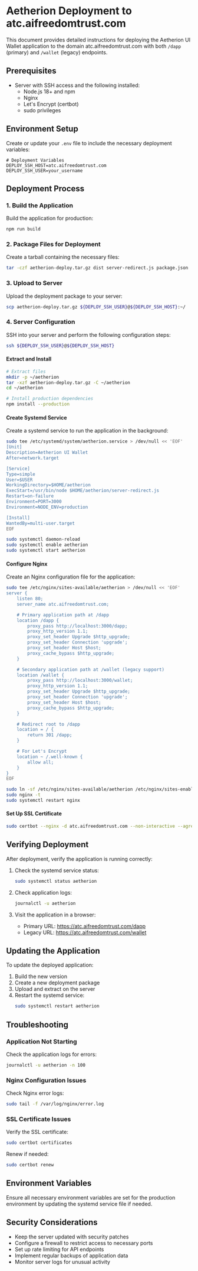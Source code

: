 # Aetherion Deployment to atc.aifreedomtrust.com

This document provides detailed instructions for deploying the Aetherion UI Wallet application to the domain atc.aifreedomtrust.com with both `/dapp` (primary) and `/wallet` (legacy) endpoints.

## Prerequisites

- Server with SSH access and the following installed:
  - Node.js 18+ and npm
  - Nginx
  - Let's Encrypt (certbot)
  - sudo privileges

## Environment Setup

Create or update your `.env` file to include the necessary deployment variables:

```
# Deployment Variables
DEPLOY_SSH_HOST=atc.aifreedomtrust.com
DEPLOY_SSH_USER=your_username
```

## Deployment Process

### 1. Build the Application

Build the application for production:

```bash
npm run build
```

### 2. Package Files for Deployment

Create a tarball containing the necessary files:

```bash
tar -czf aetherion-deploy.tar.gz dist server-redirect.js package.json
```

### 3. Upload to Server

Upload the deployment package to your server:

```bash
scp aetherion-deploy.tar.gz ${DEPLOY_SSH_USER}@${DEPLOY_SSH_HOST}:~/
```

### 4. Server Configuration

SSH into your server and perform the following configuration steps:

```bash
ssh ${DEPLOY_SSH_USER}@${DEPLOY_SSH_HOST}
```

#### Extract and Install

```bash
# Extract files
mkdir -p ~/aetherion
tar -xzf aetherion-deploy.tar.gz -C ~/aetherion
cd ~/aetherion

# Install production dependencies
npm install --production
```

#### Create Systemd Service

Create a systemd service to run the application in the background:

```bash
sudo tee /etc/systemd/system/aetherion.service > /dev/null << 'EOF'
[Unit]
Description=Aetherion UI Wallet
After=network.target

[Service]
Type=simple
User=$USER
WorkingDirectory=$HOME/aetherion
ExecStart=/usr/bin/node $HOME/aetherion/server-redirect.js
Restart=on-failure
Environment=PORT=3000
Environment=NODE_ENV=production

[Install]
WantedBy=multi-user.target
EOF

sudo systemctl daemon-reload
sudo systemctl enable aetherion
sudo systemctl start aetherion
```

#### Configure Nginx

Create an Nginx configuration file for the application:

```bash
sudo tee /etc/nginx/sites-available/aetherion > /dev/null << 'EOF'
server {
    listen 80;
    server_name atc.aifreedomtrust.com;

    # Primary application path at /dapp
    location /dapp {
        proxy_pass http://localhost:3000/dapp;
        proxy_http_version 1.1;
        proxy_set_header Upgrade $http_upgrade;
        proxy_set_header Connection 'upgrade';
        proxy_set_header Host $host;
        proxy_cache_bypass $http_upgrade;
    }

    # Secondary application path at /wallet (legacy support)
    location /wallet {
        proxy_pass http://localhost:3000/wallet;
        proxy_http_version 1.1;
        proxy_set_header Upgrade $http_upgrade;
        proxy_set_header Connection 'upgrade';
        proxy_set_header Host $host;
        proxy_cache_bypass $http_upgrade;
    }

    # Redirect root to /dapp
    location = / {
        return 301 /dapp;
    }

    # For Let's Encrypt
    location ~ /.well-known {
        allow all;
    }
}
EOF

sudo ln -sf /etc/nginx/sites-available/aetherion /etc/nginx/sites-enabled/
sudo nginx -t
sudo systemctl restart nginx
```

#### Set Up SSL Certificate

```bash
sudo certbot --nginx -d atc.aifreedomtrust.com --non-interactive --agree-tos
```

## Verifying Deployment

After deployment, verify the application is running correctly:

1. Check the systemd service status:
   ```bash
   sudo systemctl status aetherion
   ```

2. Check application logs:
   ```bash
   journalctl -u aetherion
   ```

3. Visit the application in a browser:
   - Primary URL: https://atc.aifreedomtrust.com/dapp
   - Legacy URL: https://atc.aifreedomtrust.com/wallet

## Updating the Application

To update the deployed application:

1. Build the new version
2. Create a new deployment package
3. Upload and extract on the server
4. Restart the systemd service:
   ```bash
   sudo systemctl restart aetherion
   ```

## Troubleshooting

### Application Not Starting

Check the application logs for errors:
```bash
journalctl -u aetherion -n 100
```

### Nginx Configuration Issues

Check Nginx error logs:
```bash
sudo tail -f /var/log/nginx/error.log
```

### SSL Certificate Issues

Verify the SSL certificate:
```bash
sudo certbot certificates
```

Renew if needed:
```bash
sudo certbot renew
```

## Environment Variables

Ensure all necessary environment variables are set for the production environment by updating the systemd service file if needed.

## Security Considerations

- Keep the server updated with security patches
- Configure a firewall to restrict access to necessary ports
- Set up rate limiting for API endpoints
- Implement regular backups of application data
- Monitor server logs for unusual activity